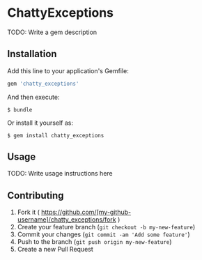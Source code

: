 # ChattyExceptions

TODO: Write a gem description

## Installation

Add this line to your application's Gemfile:

```ruby
gem 'chatty_exceptions'
```

And then execute:

    $ bundle

Or install it yourself as:

    $ gem install chatty_exceptions

## Usage

TODO: Write usage instructions here

## Contributing

1. Fork it ( https://github.com/[my-github-username]/chatty_exceptions/fork )
2. Create your feature branch (`git checkout -b my-new-feature`)
3. Commit your changes (`git commit -am 'Add some feature'`)
4. Push to the branch (`git push origin my-new-feature`)
5. Create a new Pull Request
